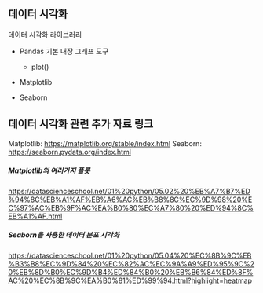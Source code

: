 ## 데이터 시각화
데이터 시각화 라이브러리 
 - Pandas 기본 내장 그래프 도구
   - plot()
   
 - Matplotlib
 
 - Seaborn
 
 
 ## 데이터 시각화 관련 추가 자료 링크
 
 Matplotlib: https://matplotlib.org/stable/index.html
 Seaborn: https://seaborn.pydata.org/index.html
 
 
 ##### Matplotlib의 여러가지 플롯
 https://datascienceschool.net/01%20python/05.02%20%EB%A7%B7%ED%94%8C%EB%A1%AF%EB%A6%AC%EB%B8%8C%EC%9D%98%20%EC%97%AC%EB%9F%AC%EA%B0%80%EC%A7%80%20%ED%94%8C%EB%A1%AF.html
 
 ##### Seaborn을 사용한 데이터 분포 시각화
https://datascienceschool.net/01%20python/05.04%20%EC%8B%9C%EB%B3%B8%EC%9D%84%20%EC%82%AC%EC%9A%A9%ED%95%9C%20%EB%8D%B0%EC%9D%B4%ED%84%B0%20%EB%B6%84%ED%8F%AC%20%EC%8B%9C%EA%B0%81%ED%99%94.html?highlight=heatmap
